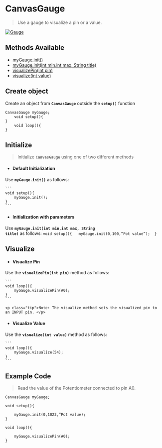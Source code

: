 <div id="cg"></div>

# CanvasGauge
> Use a gauge to visualize a pin or a value.


<a target='_blank' rel='nofollow' href="https://s3-us-west-2.amazonaws.com/cherpa01-static/media/images/docs/gauge.png">  <img alt='Gauge' src='https://s3-us-west-2.amazonaws.com/cherpa01-static/media/images/docs/gauge.png' class="center" /></a>


## Methods Available

- [myGauge.init()](CanvasGauge/canvas-gauge.md?id=cg-i-di)
- [myGauge.init(int min,int max, String title)](CanvasGauge/canvas-gauge.md?id=cg-i-iwp)
- [visualizePin(int pin)](CanvasGauge/canvas-gauge.md?id=cg-v-vp)
- [visualize(int value)](CanvasGauge/canvas-gauge.md?id=cg-v-vv)


<div id="cg-co"></div>

## Create object 
Create an object from **<code>CanvasGauge</code>** outside the **<code>setup()</code>** function

```       
CanvasGauge myGauge; 
	void setup(){ 
} 
	void loop(){  
}
```

<div id="cg-i"></div>

## Initialize

> Initialize **<code>CanvasGauge</code>** using one of two different methods


<div id="cg-i-di"></div>

* #### Default Initialization
Use **<code>myGauge.init()</code>** as follows:

	```
	void setup(){  
		myGauge.init(); 
	} 
	```


<div id="cg-i-iwp"></div>


* #### Initialization with parameters
Use **<code>myGauge.init(int min,int max, String title)</code>** as follows:
	```
	void setup(){  
		myGauge.init(0,100,”Pot value”); 
	} 
	```


<div id="cg-v"></div>


## Visualize


<div id="cg-v-vp"></div>


* #### Visualize Pin
Use the **<code>visualizePin(int pin)</code>** method as follows:
	
	```	
	void loop(){ 
		myGauge.visualizePin(A0); 	 
	}	 
	```

	<p class="tip">Note: The visualize method sets the visualized pin to an INPUT pin. </p>


<div id="cg-v-vv"></div>

* #### Visualize Value
Use the **<code>visualize(int value)</code>** method as follows:

	```
	void loop(){  
		myGauge.visualize(54); 
	} 
	```

<div id="ccg-cex"></div>

## Example Code
> Read the value of the Potentiometer connected to pin A0.

	CanvasGauge myGauge; 
	 
	void setup(){ 
	 
		myGauge.init(0,1023,”Pot value);  
	}
	 
	void loop(){ 
	 
		myGauge.visualizePin(A0); 
	} 


